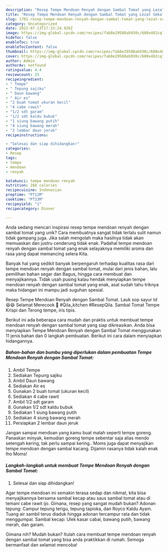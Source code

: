 ```yaml
---
description: "Resep Tempe Mendoan Renyah dengan Sambal Tomat yang Lezat Sekali"
title: "Resep Tempe Mendoan Renyah dengan Sambal Tomat yang Lezat Sekali"
slug: 1701-resep-tempe-mendoan-renyah-dengan-sambal-tomat-yang-lezat-sekali
category: Uncategorized
date: 2022-07-13T17:33:24.926Z
image: https://img-global.cpcdn.com/recipes/fab8e29588ab930c/680x482cq70/tempe-mendoan-renyah-dengan-sambal-tomat-foto-resep-utama.jpg
hideToc: false
enableToc: true
enableTocContent: false
thumbnail: https://img-global.cpcdn.com/recipes/fab8e29588ab930c/680x482cq70/tempe-mendoan-renyah-dengan-sambal-tomat-foto-resep-utama.jpg
cover: https://img-global.cpcdn.com/recipes/fab8e29588ab930c/680x482cq70/tempe-mendoan-renyah-dengan-sambal-tomat-foto-resep-utama.jpg
author: Admin
authorAv: notfound
ratingvalue: 4.4
reviewcount: 25
recipeingredient:
- " Tempe"
- " Tepung sajiku"
- " Daun bawang"
- " Air es"
- "2 buah tomat ukuran kecil"
- "4 cabe rawit"
- "1/2 sdt garam"
- "1/2 sdt kaldu bubuk"
- "1 siung bawang putih"
- "4 siung bawang merah"
- "2 lembar daun jeruk"
recipeinstructions:

- "Selesai dan siap dihidangkan!"
categories:
- Resep
tags:
- tempe
- mendoan
- renyah

katakunci: tempe mendoan renyah 
nutrition: 168 calories
recipecuisine: Indonesian
preptime: "PT12M"
cooktime: "PT33M"
recipeyield: "1"
recipecategory: Dinner

---
```





Anda sedang mencari inspirasi resep tempe mendoan renyah dengan sambal tomat yang unik? Cara membuatnya sangat tidak terlalu sulit namun tidak gampang juga. Jika salah mengolah maka hasilnya tidak akan memuaskan dan justru cenderung tidak enak. Padahal tempe mendoan renyah dengan sambal tomat yang enak selayaknya memiliki aroma dan rasa yang dapat memancing selera Kita.





Banyak hal yang sedikit banyak berpengaruh terhadap kualitas rasa dari tempe mendoan renyah dengan sambal tomat, mulai dari jenis bahan, lalu pemilihan bahan segar dan Bagus, hingga cara membuat dan menyajikannya. Tidak usah pusing kalau hendak menyiapkan tempe mendoan renyah dengan sambal tomat yang enak,      asal sudah tahu triknya maka hidangan ini mampu jadi suguhan spesial.














Resep Tempe Mendoan Renyah dengan Sambal Tomat. Lauk sop sayur td 😆😆 Selamat Merecook 🤗 #Qila_kitchen #ResepQila. Sambal Tomat Tempe Krispi dan Terong tempe, iris tipis.






Berikut ini ada beberapa cara mudah dan praktis untuk membuat tempe mendoan renyah dengan sambal tomat yang siap dikreasikan. Anda bisa menyiapkan Tempe Mendoan Renyah dengan Sambal Tomat menggunakan 11 jenis bahan dan 0 langkah pembuatan. Berikut ini cara dalam menyiapkan hidangannya.

<!--inarticleads1-->

##### Bahan-bahan dan bumbu yang diperlukan dalam pembuatan Tempe Mendoan Renyah dengan Sambal Tomat:

1. Ambil  Tempe
1. Sediakan  Tepung sajiku
1. Ambil  Daun bawang
1. Sediakan  Air es
1. Gunakan 2 buah tomat (ukuran kecil)
1. Sediakan 4 cabe rawit
1. Ambil 1/2 sdt garam
1. Gunakan 1/2 sdt kaldu bubuk
1. Sediakan 1 siung bawang putih
1. Sediakan 4 siung bawang merah
1. Persiapkan 2 lembar daun jeruk


Jangan sampai mendoan yang kamu buat malah seperti tempe goreng. Panaskan minyak, kemudian goreng tempe sebentar saja alias mendo setengah kering, tak perlu sampai kering.. Moms juga dapat menyajikan tempe mendoan dengan sambal kacang. Dijamin rasanya tidak kalah enak lho Moms! 

<!--inarticleads2-->

##### Langkah-langkah untuk membuat Tempe Mendoan Renyah dengan Sambal Tomat:


1. Selesai dan siap dihidangkan!

Agar tempe mendoan ini semakin terasa sedap dan nikmat, kita bisa menyajikannya bersama sambal kecap atau saus sambal tomat atau di temani cabe rawit ijo. Gimana, resep yang sangat mudah bukan? Adonan tepung: Campur tepung terigu, tepung tapioka, dan Royco Kaldu Ayam. Tuang air sambil terus diaduk hingga adonan tercampur rata dan tidak menggumpal. Sambal kecap: Ulek kasar cabai, bawang putih, bawang merah, dan garam. 

Gimana nih? Mudah bukan? Itulah cara membuat tempe mendoan renyah dengan sambal tomat yang bisa anda praktikkan di rumah. Semoga bermanfaat dan selamat mencoba!
